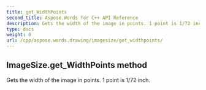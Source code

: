 ```yaml
---
title: get_WidthPoints
second_title: Aspose.Words for C++ API Reference
description: Gets the width of the image in points. 1 point is 1/72 inch. 
type: docs
weight: 0
url: /cpp/aspose.words.drawing/imagesize/get_widthpoints/
---
```

## ImageSize.get_WidthPoints method


Gets the width of the image in points. 1 point is 1/72 inch. 

